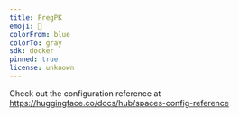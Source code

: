 ```yaml
---
title: PregPK
emoji: 💊
colorFrom: blue
colorTo: gray
sdk: docker
pinned: true
license: unknown
---
```


Check out the configuration reference at https://huggingface.co/docs/hub/spaces-config-reference
